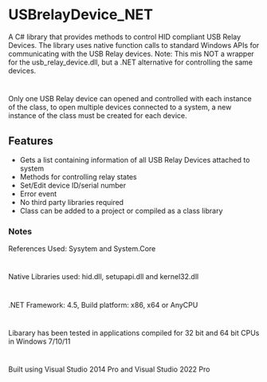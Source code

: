 # USBrelayDevice_NET
A C# library that provides methods to control HID compliant USB Relay Devices. The library uses native function calls to standard Windows APIs for communicating with the USB Relay devices.
Note: This mis NOT a wrapper for the usb_relay_device.dll, but a .NET alternative for controlling the same devices.
#
Only one USB Relay device can opened and controlled with each instance of the class, to open multiple devices connected to a system, a new instance of the class must be created for each device.
## Features
* Gets a list containing information of all USB Relay Devices attached to system
* Methods for controlling relay states
* Set/Edit device ID/serial number
* Error event
* No third party libraries required
* Class can be added to a project or compiled as a class library
### Notes
References Used: Sysytem and System.Core
#
Native Libraries used: hid.dll, setupapi.dll and kernel32.dll
# 
.NET Framework: 4.5, Build platform: x86, x64 or AnyCPU
# 
Libarary has been tested in applications compiled for 32 bit and 64 bit CPUs in Windows 7/10/11
# 
Built using Visual Studio 2014 Pro and Visual Studio 2022 Pro
